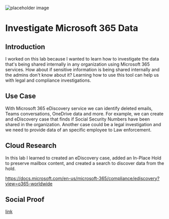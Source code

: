 <!-- This template removes the micro tutorial for a quicker post and removes images for a full template check out the 000-DAY-ARTICLE-LONG-TEMPLATE.MD-->

![placeholder image](https://techcommunity.microsoft.com/t5/image/serverpage/image-id/35260i67C6F0927DA5EC3A?v=1.0)

# Investigate Microsoft 365 Data

## Introduction

I worked on this lab because I wanted to learn how to investigate the data that's being shared internally in any organization using Microsoft 365 services. How about if sensitive information is being shared internally and the admins don't know about it? Learning how to use this tool can help us with legal and compliance investigations.

## Use Case

With Microsoft 365 eDiscovery service we can identify deleted emails, Teams conversations, OneDrive data and more. For example, we can create and eDiscovery case that finds if Social Security Numbers have been shared in the organization. Another case could be a legal investigation and we need to provide data of an specific employee to Law enforcement.

## Cloud Research

In this lab I learned to created an eDiscovery case, added an In-Place Hold to preserve mailbox content, and created a search to discover data from the hold. 

https://docs.microsoft.com/en-us/microsoft-365/compliance/ediscovery?view=o365-worldwide


## Social Proof

[link](link)

